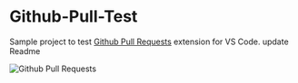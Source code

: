 # Github-Pull-Test

Sample project to test [Github Pull Requests](https://marketplace.visualstudio.com/items?itemName=GitHub.vscode-pull-request-github) extension for VS Code.
update Readme 


![Github Pull Requests](https://raw.githubusercontent.com/Microsoft/vscode-pull-request-github/master/resources/icons/github_logo.png)
